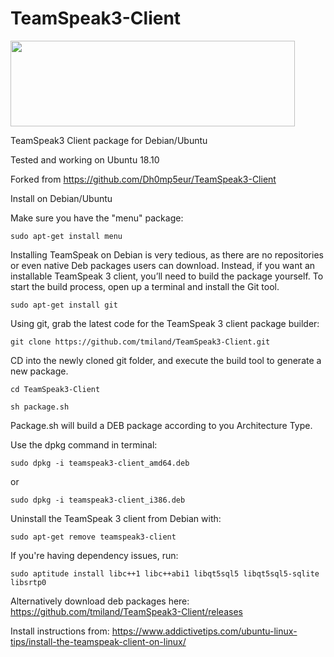 TeamSpeak3-Client
=================

<img src="https://www.teamspeak.com/user/themes/teamspeak/images/brand/InLine_BlueLight.svg" height="137" width="455">

TeamSpeak3 Client package for Debian/Ubuntu

Tested and working on Ubuntu 18.10

Forked from https://github.com/Dh0mp5eur/TeamSpeak3-Client

Install on Debian/Ubuntu

Make sure you have the "menu" package:

`sudo apt-get install menu`

Installing TeamSpeak on Debian is very tedious, as there are no repositories or even native Deb packages users can download. Instead, if you want an installable TeamSpeak 3 client, you’ll need to build the package yourself. To start the build process, open up a terminal and install the Git tool.

`sudo apt-get install git`

Using git, grab the latest code for the TeamSpeak 3 client package builder:

`git clone https://github.com/tmiland/TeamSpeak3-Client.git`

CD into the newly cloned git folder, and execute the build tool to generate a new package.

`cd TeamSpeak3-Client`

`sh package.sh`

Package.sh will build a DEB package according to you Architecture Type.

Use the dpkg command in terminal:

`sudo dpkg -i teamspeak3-client_amd64.deb`

or

`sudo dpkg -i teamspeak3-client_i386.deb`

Uninstall the TeamSpeak 3 client from Debian with:

`sudo apt-get remove teamspeak3-client`

If you're having dependency issues, run:

`sudo aptitude install libc++1 libc++abi1 libqt5sql5 libqt5sql5-sqlite libsrtp0`

Alternatively download deb packages here: https://github.com/tmiland/TeamSpeak3-Client/releases

Install instructions from: https://www.addictivetips.com/ubuntu-linux-tips/install-the-teamspeak-client-on-linux/
